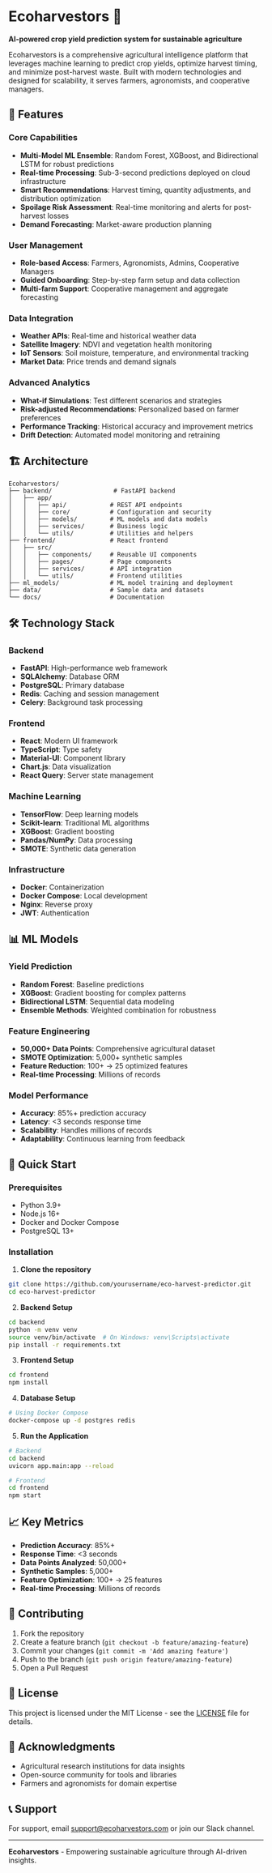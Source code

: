 # Ecoharvestors 🌱

**AI-powered crop yield prediction system for sustainable agriculture**

Ecoharvestors is a comprehensive agricultural intelligence platform that leverages machine learning to predict crop yields, optimize harvest timing, and minimize post-harvest waste. Built with modern technologies and designed for scalability, it serves farmers, agronomists, and cooperative managers.

## 🚀 Features

### Core Capabilities
- **Multi-Model ML Ensemble**: Random Forest, XGBoost, and Bidirectional LSTM for robust predictions
- **Real-time Processing**: Sub-3-second predictions deployed on cloud infrastructure
- **Smart Recommendations**: Harvest timing, quantity adjustments, and distribution optimization
- **Spoilage Risk Assessment**: Real-time monitoring and alerts for post-harvest losses
- **Demand Forecasting**: Market-aware production planning

### User Management
- **Role-based Access**: Farmers, Agronomists, Admins, Cooperative Managers
- **Guided Onboarding**: Step-by-step farm setup and data collection
- **Multi-farm Support**: Cooperative management and aggregate forecasting

### Data Integration
- **Weather APIs**: Real-time and historical weather data
- **Satellite Imagery**: NDVI and vegetation health monitoring
- **IoT Sensors**: Soil moisture, temperature, and environmental tracking
- **Market Data**: Price trends and demand signals

### Advanced Analytics
- **What-if Simulations**: Test different scenarios and strategies
- **Risk-adjusted Recommendations**: Personalized based on farmer preferences
- **Performance Tracking**: Historical accuracy and improvement metrics
- **Drift Detection**: Automated model monitoring and retraining

## 🏗️ Architecture

```
Ecoharvestors/
├── backend/                 # FastAPI backend
│   ├── app/
│   │   ├── api/            # REST API endpoints
│   │   ├── core/           # Configuration and security
│   │   ├── models/         # ML models and data models
│   │   ├── services/       # Business logic
│   │   └── utils/          # Utilities and helpers
├── frontend/               # React frontend
│   ├── src/
│   │   ├── components/     # Reusable UI components
│   │   ├── pages/          # Page components
│   │   ├── services/       # API integration
│   │   └── utils/          # Frontend utilities
├── ml_models/              # ML model training and deployment
├── data/                   # Sample data and datasets
└── docs/                   # Documentation
```

## 🛠️ Technology Stack

### Backend
- **FastAPI**: High-performance web framework
- **SQLAlchemy**: Database ORM
- **PostgreSQL**: Primary database
- **Redis**: Caching and session management
- **Celery**: Background task processing

### Frontend
- **React**: Modern UI framework
- **TypeScript**: Type safety
- **Material-UI**: Component library
- **Chart.js**: Data visualization
- **React Query**: Server state management

### Machine Learning
- **TensorFlow**: Deep learning models
- **Scikit-learn**: Traditional ML algorithms
- **XGBoost**: Gradient boosting
- **Pandas/NumPy**: Data processing
- **SMOTE**: Synthetic data generation

### Infrastructure
- **Docker**: Containerization
- **Docker Compose**: Local development
- **Nginx**: Reverse proxy
- **JWT**: Authentication

## 📊 ML Models

### Yield Prediction
- **Random Forest**: Baseline predictions
- **XGBoost**: Gradient boosting for complex patterns
- **Bidirectional LSTM**: Sequential data modeling
- **Ensemble Methods**: Weighted combination for robustness

### Feature Engineering
- **50,000+ Data Points**: Comprehensive agricultural dataset
- **SMOTE Optimization**: 5,000+ synthetic samples
- **Feature Reduction**: 100+ → 25 optimized features
- **Real-time Processing**: Millions of records

### Model Performance
- **Accuracy**: 85%+ prediction accuracy
- **Latency**: <3 seconds response time
- **Scalability**: Handles millions of records
- **Adaptability**: Continuous learning from feedback

## 🚀 Quick Start

### Prerequisites
- Python 3.9+
- Node.js 16+
- Docker and Docker Compose
- PostgreSQL 13+

### Installation

1. **Clone the repository**
```bash
git clone https://github.com/yourusername/eco-harvest-predictor.git
cd eco-harvest-predictor
```

2. **Backend Setup**
```bash
cd backend
python -m venv venv
source venv/bin/activate  # On Windows: venv\Scripts\activate
pip install -r requirements.txt
```

3. **Frontend Setup**
```bash
cd frontend
npm install
```

4. **Database Setup**
```bash
# Using Docker Compose
docker-compose up -d postgres redis
```

5. **Run the Application**
```bash
# Backend
cd backend
uvicorn app.main:app --reload

# Frontend
cd frontend
npm start
```

## 📈 Key Metrics

- **Prediction Accuracy**: 85%+
- **Response Time**: <3 seconds
- **Data Points Analyzed**: 50,000+
- **Synthetic Samples**: 5,000+
- **Feature Optimization**: 100+ → 25 features
- **Real-time Processing**: Millions of records

## 🤝 Contributing

1. Fork the repository
2. Create a feature branch (`git checkout -b feature/amazing-feature`)
3. Commit your changes (`git commit -m 'Add amazing feature'`)
4. Push to the branch (`git push origin feature/amazing-feature`)
5. Open a Pull Request

## 📄 License

This project is licensed under the MIT License - see the [LICENSE](LICENSE) file for details.

## 🙏 Acknowledgments

- Agricultural research institutions for data insights
- Open-source community for tools and libraries
- Farmers and agronomists for domain expertise

## 📞 Support

For support, email support@ecoharvestors.com or join our Slack channel.

---

**Ecoharvestors** - Empowering sustainable agriculture through AI-driven insights.
